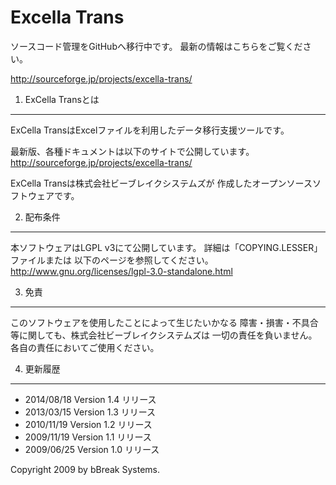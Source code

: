 Excella Trans
=============
ソースコード管理をGitHubへ移行中です。
最新の情報はこちらをご覧ください。

http://sourceforge.jp/projects/excella-trans/

1. ExCella Transとは  
----------------------

  ExCella TransはExcelファイルを利用したデータ移行支援ツールです。

  最新版、各種ドキュメントは以下のサイトで公開しています。
  http://sourceforge.jp/projects/excella-trans/

  ExCella Transは株式会社ビーブレイクシステムズが
  作成したオープンソースソフトウェアです。


2. 配布条件  
-------------

  本ソフトウェアはLGPL v3にて公開しています。
  詳細は「COPYING.LESSER」ファイルまたは
  以下のページを参照してください。
  http://www.gnu.org/licenses/lgpl-3.0-standalone.html


3. 免責  
---------

  このソフトウェアを使用したことによって生じたいかなる
  障害・損害・不具合等に関しても、株式会社ビーブレイクシステムズは
  一切の責任を負いません。各自の責任においてご使用ください。


4. 更新履歴  
-------------
* 2014/08/18 Version 1.4 リリース
* 2013/03/15 Version 1.3 リリース
* 2010/11/19 Version 1.2 リリース
* 2009/11/19 Version 1.1 リリース
* 2009/06/25 Version 1.0 リリース


Copyright 2009 by bBreak Systems.
